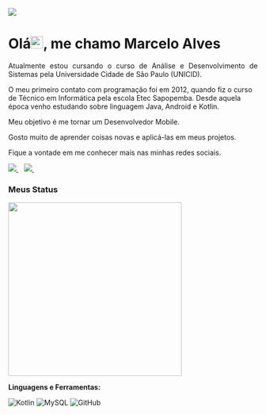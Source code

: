 <p>
  <a href="#"><img src="https://badges.pufler.dev/visits/marceloalves95/marceloalves95"></a>
</p>

<h1 align = "justify"> Olá<img src="https://media.giphy.com/media/hvRJCLFzcasrR4ia7z/giphy.gif" width="25px">, me chamo Marcelo Alves</h1>
<p align = "justify">
Atualmente estou cursando o curso de Análise e Desenvolvimento de Sistemas pela Universidade Cidade de São Paulo (UNICID).

O meu primeiro contato com programação foi em 2012, quando fiz o curso de Técnico em Informática pela escola Etec Sapopemba. Desde aquela época venho estudando sobre linguagem Java, Android e Kotlin.

Meu objetivo é me tornar um Desenvolvedor Mobile.

Gosto muito de aprender coisas novas e aplicá-las em meus projetos.

Fique a vontade em me conhecer mais nas minhas redes sociais.

</p>

 <a href="https://www.linkedin.com/in/marceloalves95/">
    <img src="https://img.shields.io/badge/linkedin-%230077B5.svg?&style=for-the-badge&logo=linkedin&logoColor=white" />
  </a>&nbsp;&nbsp;
  
   <a href="https://instagram.com/marceloalves95">
    <img src="https://img.shields.io/badge/instagram-%23E4405F.svg?&style=for-the-badge&logo=instagram&logoColor=white" />        
  </a>&nbsp;&nbsp;
  
### Meus Status

<p align='left'>
  <a href="#"><img src="https://github-readme-stats.vercel.app/api?username=marceloalves95&show_icons=true&count_private=true&theme=dark" width="350"></a>
</p>

**Linguagens e Ferramentas:**  

![Kotlin](https://img.shields.io/badge/-Kotlin-white?style=flat-square&logo=kotlin)
![MySQL](https://img.shields.io/badge/-MySQL-gray?style=flat-square&logo=mysql)
![GitHub](https://img.shields.io/badge/-GitHub-181717?style=flat-square&logo=github)

